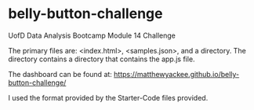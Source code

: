 # belly-button-challenge
UofD Data Analysis Bootcamp Module 14 Challenge

The primary files are: <index.html>, <samples.json>, and a <static> directory. The <static> directory contains a <js> directory that contains the app.js file.

The dashboard can be found at: https://matthewyackee.github.io/belly-button-challenge/

I used the format provided by the Starter-Code files provided.
